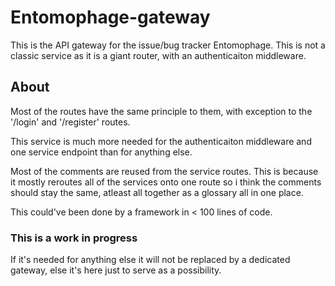 # Entomophage-gateway

This is the API gateway for the issue/bug tracker Entomophage. This is not a classic service as it is a giant router, with an authenticaiton middleware.

## About

Most of the routes have the same principle to them, with exception to the '/login' and '/register' routes.

This service is much more needed for the authenticaiton middleware and one service endpoint than for anything else.

Most of the comments are reused from the service routes. This is because it mostly reroutes all of the services onto one route so i think the comments should stay the same, atleast all together as a glossary all in one place.

This could've been done by a framework in < 100 lines of code.

### This is a work in progress

If it's needed for anything else it will not be replaced by a dedicated gateway, else it's here just to serve as a possibility.
